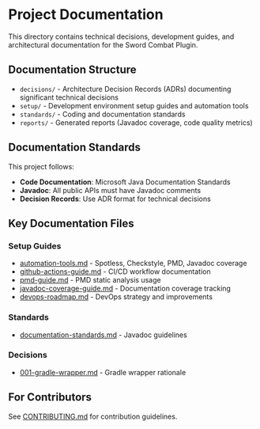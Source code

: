 # Project Documentation

This directory contains technical decisions, development guides, and architectural documentation for
the Sword Combat Plugin.

## Documentation Structure

- `decisions/` - Architecture Decision Records (ADRs) documenting significant technical decisions
- `setup/` - Development environment setup guides and automation tools
- `standards/` - Coding and documentation standards
- `reports/` - Generated reports (Javadoc coverage, code quality metrics)

## Documentation Standards

This project follows:

- **Code Documentation**: Microsoft Java Documentation Standards
- **Javadoc**: All public APIs must have Javadoc comments
- **Decision Records**: Use ADR format for technical decisions

## Key Documentation Files

### Setup Guides

- [automation-tools.md](setup/automation-tools.md) - Spotless, Checkstyle, PMD, Javadoc coverage
- [github-actions-guide.md](setup/github-actions-guide.md) - CI/CD workflow documentation
- [pmd-guide.md](setup/pmd-guide.md) - PMD static analysis usage
- [javadoc-coverage-guide.md](setup/javadoc-coverage-guide.md) - Documentation coverage tracking
- [devops-roadmap.md](setup/devops-roadmap.md) - DevOps strategy and improvements

### Standards

- [documentation-standards.md](standards/documentation-standards.md) - Javadoc guidelines

### Decisions

- [001-gradle-wrapper.md](decisions/001-gradle-wrapper.md) - Gradle wrapper rationale

## For Contributors

See [CONTRIBUTING.md](../CONTRIBUTING.md) for contribution guidelines.
